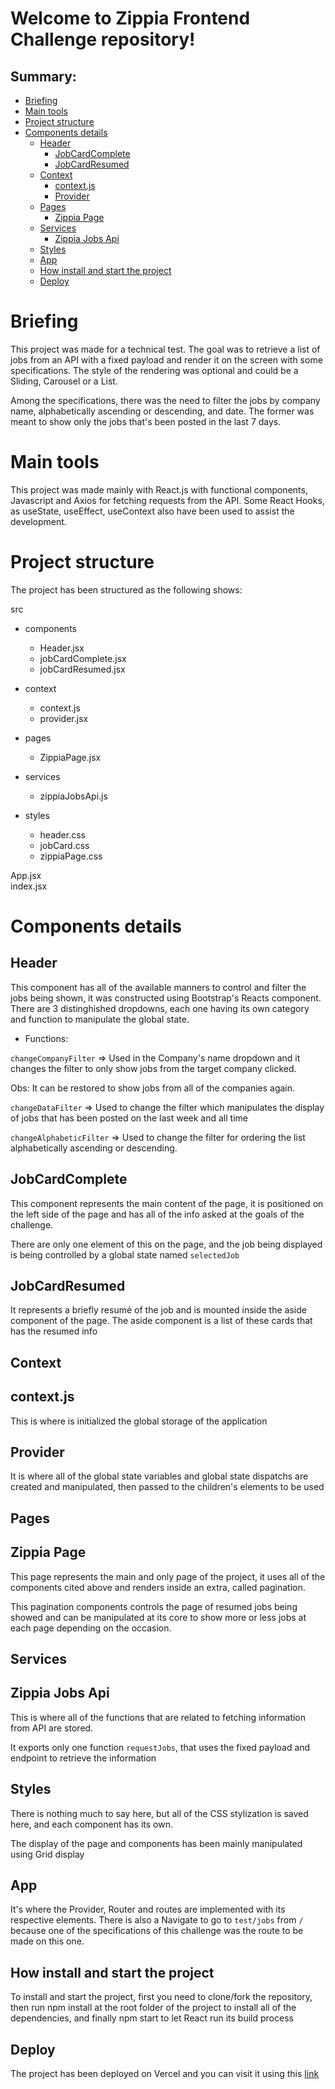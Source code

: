 # Welcome to Zippia Frontend Challenge repository!

## Summary:

- [Briefing](#Briefing)
- [Main tools](#Main-tools)
- [Project structure](#Project-structure)
- [Components details](#Components-details)
  - [Header](#Header)
      - [JobCardComplete](#Job-card-complete)
      - [JobCardResumed](#Job-card-resumed)
  - [Context](#Context)
      - [context.js](#context.js)
      - [Provider](#Provider)
  - [Pages](#pages)
      - [Zippia Page](#Zippia-page)
  - [Services](#services)
      - [Zippia Jobs Api](#Zippia-jobs-api)
  - [Styles](#styles)
  - [App](#app)
  - [How install and start the project](#How-install-and-start-the-project)
  - [Deploy](#deploy)

# Briefing

This project was made for a technical test. The goal was to retrieve a list of jobs from an API with a fixed payload and render it on the screen with some specifications. The style of the rendering was optional and could be a Sliding, Carousel or a List. 

Among the specifications, there was the need to filter the jobs by company name, alphabetically ascending or descending, and date. The former was meant to show only the jobs that's been posted in the last 7 days.

# Main tools

This project was made mainly with React.js with functional components, Javascript and Axios for fetching requests from the API. Some React Hooks, as useState, useEffect, useContext also have been used to assist the development. 

# Project structure

The project has been structured as the following shows:

src 
  - components
     - Header.jsx
     - jobCardComplete.jsx
     - jobCardResumed.jsx
   
  - context
     - context.js
     - provider.jsx
   
  - pages
     - ZippiaPage.jsx

  - services
     - zippiaJobsApi.js
  
  - styles
     - header.css
     - jobCard.css
     - zippiaPage.css

App.jsx </br>
index.jsx

# Components details

## Header

This component has all of the available manners to control and filter the jobs being shown, it was constructed using Bootstrap's Reacts component. There are 3 distinghished dropdowns, each one having its own category and function to manipulate the global state.

- Functions:

`changeCompanyFilter` => Used in the Company's name dropdown and it changes the filter to only show jobs from the target company clicked.

Obs: It can be restored to show jobs from all of the companies again.

`changeDataFilter` => Used to change the filter which manipulates the display of jobs that has been posted on the last week and all time

`changeAlphabeticFilter` => Used to change the filter for ordering the list alphabetically ascending or descending.

## JobCardComplete

This component represents the main content of the page, it is positioned on the left side of the page and has all of the info asked at the goals of the challenge.

There are only one element of this on the page, and the job being displayed is being controlled by a global state named `selectedJob`

## JobCardResumed

It represents a briefly resumé of the job and is mounted inside the aside component of the page. The aside component is a list of these cards that has the resumed info 

## Context

## context.js 

This is where is initialized the global storage of the application

## Provider

It is where all of the global state variables and global state dispatchs are created and manipulated, then passed to the children's elements to be used

## Pages

## Zippia Page

This page represents the main and only page of the project, it uses all of the components cited above and renders inside an extra, called pagination.

This pagination components controls the page of resumed jobs being showed and can be manipulated at its core to show more or less jobs at each page depending on the occasion.

## Services

## Zippia Jobs Api

This is where all of the functions that are related to fetching information from API are stored.

It exports only one function `requestJobs`, that uses the fixed payload and endpoint to retrieve the information

## Styles

There is nothing much to say here, but all of the CSS stylization is saved here, and each component has its own. 

The display of the page and components has been mainly manipulated using Grid display

## App

It's where the Provider, Router and routes are implemented with its respective elements. There is also a Navigate to go to `test/jobs` from `/` because one of the specifications of this challenge was the route to be made on this one.

## How install and start the project

To install and start the project, first you need to clone/fork the repository, then run npm install at the root folder of the project to install all of the dependencies, and finally npm start to let React run its build process 

## Deploy

The project has been deployed on Vercel and you can visit it using this <a href="https://zippia-frontend-challenge.vercel.app/test/jobs">link</a>

